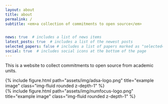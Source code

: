 ```yaml
---
layout: about
title: about
permalink: /
subtitle: <em>a collection of commitments to open source</em>


news: true  # includes a list of news items
latest_posts: true  # includes a list of the newest posts
selected_papers: false # includes a list of papers marked as "selected={true}"
social: true  # includes social icons at the bottom of the page
---
```


This is a website to collect commitments to open source from academic units. 


<div class="row">
    <div class="col-sm mt-3 mt-md-0">
        {% include figure.html path="assets/img/adsa-logo.png" title="example image" class="img-fluid rounded z-depth-1" %}
    </div>
    <div class="col-sm mt-3 mt-md-0">
        {% include figure.html path="assets/img/numfocus-logo.png" title="example image" class="img-fluid rounded z-depth-1" %}
    </div>
</div>
